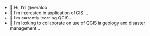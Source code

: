 - 👋 Hi, I’m @veraloo
- 👀 I’m interested in application of GIS ...
- 🌱 I’m currently learning QGIS...
- 💞️ I’m looking to collaborate on use of QGIS in geology and disaster management...

<!---
veraloo/veraloo is a ✨ special ✨ repository because its `README.md` (this file) appears on your GitHub profile.
You can click the Preview link to take a look at your changes.
--->
